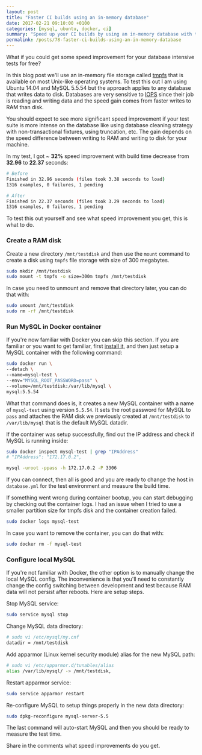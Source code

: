 ```yaml
---
layout: post
title: "Faster CI builds using an in-memory database"
date: 2017-02-21 09:10:00 +0100
categories: [mysql, ubuntu, docker, ci]
summary: "Speed up your CI builds by using an in-memory database with tmpfs."
permalink: /posts/78-faster-ci-builds-using-an-in-memory-database
---
```


What if you could get some speed improvement for your database intensive tests for free?

In this blog post we'll use an in-memory file storage called [tmpfs](https://en.wikipedia.org/wiki/Tmpfs) that is available on most Unix-like operating systems. To test this out I am using Ubuntu 14.04 and MySQL 5.5.54 but the approach applies to any database that writes data to disk. Databases are very sensitive to [IOPS](https://en.wikipedia.org/wiki/IOPS) since their job is reading and writing data and the speed gain comes from faster writes to RAM than disk.

You should expect to see more significant speed improvement if your test suite is more intense on the database like using database cleaning strategy with non-transactional fixtures, using truncation, etc. The gain depends on the speed difference between writing to RAM and writing to disk for your machine.

In my test, I got ~ **32%** speed improvement with build time decrease from **32.96** to **22.37** seconds:

```bash
# Before
Finished in 32.96 seconds (files took 3.38 seconds to load)
1316 examples, 0 failures, 1 pending

# After
Finished in 22.37 seconds (files took 3.29 seconds to load)
1316 examples, 0 failures, 1 pending
```

To test this out yourself and see what speed improvement you get, this is what to do.

### Create a RAM disk

Create a new directory `/mnt/testdisk` and then use the `mount` command to create a disk using `tmpfs` file storage with size of 300 megabytes.

```bash
sudo mkdir /mnt/testdisk
sudo mount -t tmpfs -o size=300m tmpfs /mnt/testdisk
```

In case you need to unmount and remove that directory later, you can do that with:

```bash
sudo umount /mnt/testdisk
sudo rm -rf /mnt/testdisk
```

### Run MySQL in Docker container

If you're now familiar with Docker you can skip this section. If you are familiar or you want to get familiar, first [install it](https://docs.docker.com/engine/installation/), and then just setup a MySQL container with the following command:

```bash
sudo docker run \
--detach \
--name=mysql-test \
--env="MYSQL_ROOT_PASSWORD=pass" \
--volume=/mnt/testdisk:/var/lib/mysql \
mysql:5.5.54
```

What that command does is, it creates a new MySQL container with a name of `mysql-test` using version `5.5.54`. It sets the root password for MySQL to `pass` and attaches the RAM disk we previously created at `/mnt/testdisk` to `/var/lib/mysql` that is the default MySQL datadir.

If the container was setup successfully, find out the IP address and check if MySQL is running inside:

```bash
sudo docker inspect mysql-test | grep "IPAddress"
# "IPAddress": "172.17.0.2",

mysql -uroot -ppass -h 172.17.0.2 -P 3306
```

If you can connect, then all is good and you are ready to change the host in `database.yml` for the test environment and measure the build time.

If something went wrong during container bootup, you can start debugging by checking out the container logs. I had an issue when I tried to use a smaller partition size for tmpfs disk and the container creation failed.

```bash
sudo docker logs mysql-test
```

In case you want to remove the container, you can do that with:

```bash
sudo docker rm -f mysql-test
```

### Configure local MySQL

If you're not familiar with Docker, the other option is to manually change the local MySQL config. The inconvenience is that you'll need to constantly change the config switching between development and test because RAM data will not persist after reboots. Here are setup steps.


Stop MySQL service:

```bash
sudo service mysql stop
```

Change MySQL data directory:

```bash
# sudo vi /etc/mysql/my.cnf
datadir	= /mnt/testdisk
```

Add apparmor (Linux kernel security module) alias for the new MySQL path:

```bash
# sudo vi /etc/apparmor.d/tunables/alias
alias /var/lib/mysql/ -> /mnt/testdisk,
```

Restart apparmor service:

```bash
sudo service apparmor restart

```

Re-configure MySQL to setup things properly in the new data directory:

```bash
sudo dpkg-reconfigure mysql-server-5.5
```

The last command will auto-start MySQL and then you should be ready to measure the test time.

Share in the comments what speed improvements do you get.
